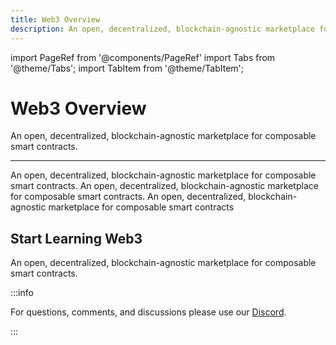 ```yaml
---
title: Web3 Overview
description: An open, decentralized, blockchain-agnostic marketplace for composable smart contracts
---
```


import PageRef from '@components/PageRef'
import Tabs from '@theme/Tabs';
import TabItem from '@theme/TabItem';

# Web3 Overview

An open, decentralized, blockchain-agnostic marketplace for composable smart contracts.

---

An open, decentralized, blockchain-agnostic marketplace for composable smart contracts. An open, decentralized, blockchain-agnostic marketplace for composable smart contracts. An open, decentralized, blockchain-agnostic marketplace for composable smart contracts

## Start Learning Web3

An open, decentralized, blockchain-agnostic marketplace for composable smart contracts.

<PageRef url="basic/overview" pageName="Web3 Basics" />
<PageRef url="" pageName="Intermediate Web3 (Coming soon)" />
<PageRef url="" pageName="Advanced Web3 (Coming soon)" />

:::info

For questions, comments, and discussions please use our [Discord](https://discord.com/invite/uqecGxg).

:::
